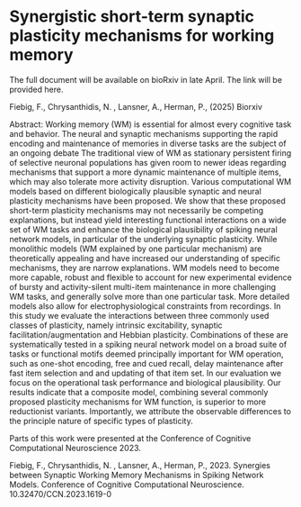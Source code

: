 # Synergistic short-term synaptic plasticity mechanisms for working memory

The full document will be available on bioRxiv in late April. The link will be provided here.

Fiebig, F., Chrysanthidis, N. , Lansner, A., Herman, P., (2025) Biorxiv

Abstract: Working memory (WM) is essential for almost every cognitive task and behavior. The neural and synaptic mechanisms supporting the rapid encoding and maintenance of memories in diverse tasks are the subject of an ongoing debate The traditional view of WM as stationary persistent firing of selective neuronal populations has given room to newer ideas regarding mechanisms that support a more dynamic maintenance of multiple items, which may also tolerate more activity disruption. Various computational WM models based on different biologically plausible synaptic and neural plasticity mechanisms have been proposed. We show that these proposed short-term plasticity mechanisms may not necessarily be competing explanations, but instead yield interesting functional interactions on a wide set of WM tasks and enhance the biological plausibility of spiking neural network models, in particular of the underlying synaptic plasticity. While monolithic models (WM explained by one particular mechanism) are theoretically appealing and have increased our understanding of specific mechanisms, they are narrow explanations. WM models need to become more capable, robust and flexible to account for new experimental evidence of bursty and activity-silent multi-item maintenance in more challenging WM tasks, and generally solve more than one particular task. More detailed models also allow for electrophysiological constraints from recordings.
In this study we evaluate the interactions between three commonly used classes of plasticity, namely intrinsic excitability, synaptic facilitation/augmentation and Hebbian plasticity. Combinations of these are systematically tested in a spiking neural network model on a broad suite of tasks or functional motifs deemed principally important for WM operation, such as one-shot encoding, free and cued recall, delay maintenance after fast item selection and and updating of that item set. In our evaluation we focus on the operational task performance and biological plausibility. Our results indicate that a composite model, combining several commonly proposed plasticity mechanisms for WM function, is superior  to more reductionist variants. Importantly, we attribute the observable differences to the principle nature of specific types of plasticity. 


Parts of this work were presented at the Conference of Cognitive Computational Neuroscience 2023.

Fiebig, F., Chrysanthidis, N. , Lansner, A., Herman, P., 2023. Synergies between Synaptic Working Memory Mechanisms in
Spiking Network Models. Conference of Cognitive Computational Neuroscience. 10.32470/CCN.2023.1619-0
